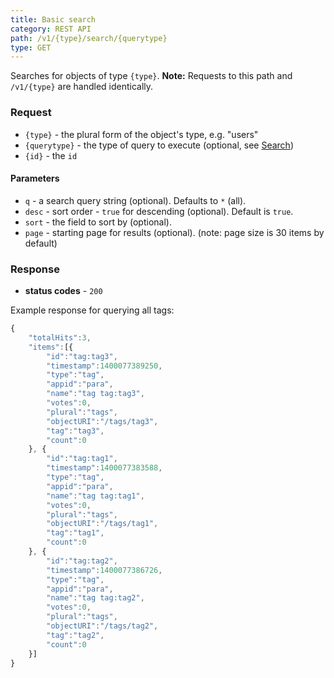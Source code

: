 ```yaml
---
title: Basic search
category: REST API
path: /v1/{type}/search/{querytype}
type: GET
---
```


Searches for objects of type `{type}`.
**Note:** Requests to this path and `/v1/{type}` are handled identically.

### Request

- `{type}` - the plural form of the object's type, e.g. "users"
- `{querytype}` - the type of query to execute (optional, see [Search](#015-search))
- `{id}` - the `id`

#### Parameters

- `q` - a search query string (optional). Defaults to `*` (all).
- `desc` - sort order - `true` for descending (optional). Default is `true`.
- `sort` - the field to sort by (optional).
- `page` - starting page for results (optional). (note: page size is 30 items by default)

### Response

- **status codes** - `200`

Example response for querying all tags:
```js
{
	"totalHits":3,
	"items":[{
		"id":"tag:tag3",
		"timestamp":1400077389250,
		"type":"tag",
		"appid":"para",
		"name":"tag tag:tag3",
		"votes":0,
		"plural":"tags",
		"objectURI":"/tags/tag3",
		"tag":"tag3",
		"count":0
	}, {
		"id":"tag:tag1",
		"timestamp":1400077383588,
		"type":"tag",
		"appid":"para",
		"name":"tag tag:tag1",
		"votes":0,
		"plural":"tags",
		"objectURI":"/tags/tag1",
		"tag":"tag1",
		"count":0
	}, {
		"id":"tag:tag2",
		"timestamp":1400077386726,
		"type":"tag",
		"appid":"para",
		"name":"tag tag:tag2",
		"votes":0,
		"plural":"tags",
		"objectURI":"/tags/tag2",
		"tag":"tag2",
		"count":0
	}]
}
```